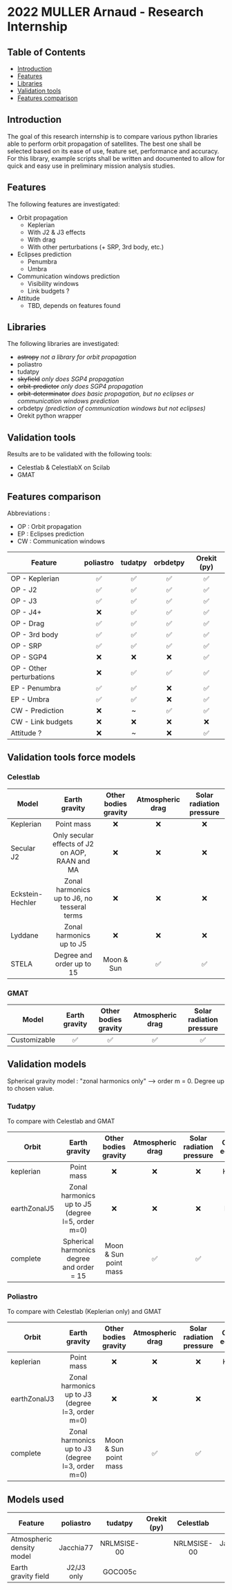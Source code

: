 # 2022 MULLER Arnaud - Research Internship

## Table of Contents

<!-- Start TOC (do not remove me) -->

* [Introduction](#introduction)
* [Features](#features)
* [Libraries](#libraries)
* [Validation tools](#validation-tools)
* [Features comparison](#features-comparison)

<!-- End TOC (do not remove me) -->

## Introduction

The goal of this research internship is to compare various python libraries able to perform orbit propagation of
satellites. The best one shall be selected based on its ease of use, feature set, performance and accuracy.
For this library, example scripts shall be written and documented to allow for quick and easy use in preliminary mission
analysis studies.

## Features

The following features are investigated:

- Orbit propagation
    - Keplerian
    - With J2 & J3 effects
    - With drag
    - With other perturbations (+ SRP, 3rd body, etc.)
- Eclipses prediction
    - Penumbra
    - Umbra
- Communication windows prediction
    - Visibility windows
    - Link budgets ?
- Attitude
    - TBD, depends on features found

## Libraries

The following libraries are investigated:

- ~~astropy~~ *not a library for orbit propagation*
- poliastro
- tudatpy
- ~~skyfield~~ *only does SGP4 propagation*
- ~~orbit-predictor~~ *only does SGP4 propagation*
- ~~orbit-determinator~~ *does basic propagation, but no eclipses or communication windows prediction*
- orbdetpy *(prediction of communication windows but not eclipses)*
- Orekit python wrapper

## Validation tools

Results are to be validated with the following tools:

- Celestlab & CelestlabX on Scilab
- GMAT

## Features comparison

Abbreviations :

- OP : Orbit propagation
- EP : Eclipses prediction
- CW : Communication windows

| Feature                  | poliastro | tudatpy | orbdetpy | Orekit (py) |
|--------------------------|:---------:|:-------:|:--------:|:-----------:|
| OP - Keplerian           |     ✅     |    ✅    |    ✅     |      ✅      |
| OP - J2                  |     ✅     |    ✅    |    ✅     |      ✅      |
| OP - J3                  |     ✅     |    ✅    |    ✅     |      ✅      |
| OP - J4+                 |     ❌     |    ✅    |    ✅     |      ✅      |
| OP - Drag                |     ✅     |    ✅    |    ✅     |      ✅      |
| OP - 3rd body            |     ✅     |    ✅    |    ✅     |      ✅      |
| OP - SRP                 |     ✅     |    ✅    |    ✅     |      ✅      |
| OP - SGP4                |     ❌     |    ❌    |    ❌     |      ✅      |
| OP - Other perturbations |     ❌     |    ✅    |    ✅     |      ✅      |
| EP - Penumbra            |     ✅     |    ✅    |    ❌     |      ✅      |
| EP - Umbra               |     ✅     |    ✅    |    ❌     |      ✅      |
| CW - Prediction          |     ❌     |    ~    |    ✅     |      ✅      |
| CW - Link budgets        |     ❌     |    ❌    |    ❌     |      ❌      |
| Attitude ?               |     ❌     |    ~    |    ❌     |      ✅      |

## Validation tools force models

### Celestlab

| Model            |                 Earth gravity                  | Other bodies gravity | Atmospheric drag | Solar radiation pressure |
|------------------|:----------------------------------------------:|:--------------------:|:----------------:|:------------------------:|
| Keplerian        |                   Point mass                   |          ❌           |        ❌         |            ❌             | 
| Secular J2       | Only secular effects of J2 on AOP, RAAN and MA |          ❌           |        ❌         |            ❌             | 
| Eckstein-Hechler |  Zonal harmonics up to J6, no tesseral terms   |          ❌           |        ❌         |            ❌             | 
| Lyddane          |            Zonal harmonics up to J5            |          ❌           |        ❌         |            ❌             |   
| STELA            |           Degree and order up to 15            |      Moon & Sun      |        ✅         |            ✅             |    

### GMAT

| Model        | Earth gravity | Other bodies gravity | Atmospheric drag | Solar radiation pressure |
|--------------|:-------------:|:--------------------:|:----------------:|:------------------------:|
| Customizable |       ✅       |          ✅           |        ✅         |            ✅             | 

## Validation models

Spherical gravity model : "zonal harmonics only" --> order m = 0. Degree up to chosen value.

### Tudatpy

To compare with Celestlab and GMAT

| Orbit        |                  Earth gravity                   | Other bodies gravity  | Atmospheric drag | Solar radiation pressure | Celestlab equivalent |
|--------------|:------------------------------------------------:|:---------------------:|:----------------:|:------------------------:|:--------------------:|
| keplerian    |                    Point mass                    |           ❌           |        ❌         |            ❌             |      Keplerian       | 
| earthZonalJ5 | Zonal harmonics up to J5 (degree l=5, order m=0) |           ❌           |        ❌         |            ❌             |       Lyddane        | 
| complete     |    Spherical harmonics degree and order = 15     | Moon & Sun point mass |        ✅         |            ✅             |        STELA         |  

### Poliastro

To compare with Celestlab (Keplerian only) and GMAT

| Orbit        |                  Earth gravity                   | Other bodies gravity  | Atmospheric drag | Solar radiation pressure | Celestlab equivalent |
|--------------|:------------------------------------------------:|:---------------------:|:----------------:|:------------------------:|:--------------------:|
| keplerian    |                    Point mass                    |           ❌           |        ❌         |            ❌             |      Keplerian       | 
| earthZonalJ3 | Zonal harmonics up to J3 (degree l=3, order m=0) |           ❌           |        ❌         |            ❌             |          ❌           | 
| complete     | Zonal harmonics up to J3 (degree l=3, order m=0) | Moon & Sun point mass |        ✅         |            ✅             |          ❌           |  

## Models used

| Feature                   | poliastro  |   tudatpy   | Orekit (py) |  Celestlab  |           GMAT            |
|---------------------------|:----------:|:-----------:|:-----------:|:-----------:|:-------------------------:|
| Atmospheric density model | Jacchia77  | NRLMSISE-00 |             | NRLMSISE-00 | JacchiaRoberts & MSISE-90 |
| Earth gravity field       | J2/J3 only |   GOCO05c   |             |             |           EGM96           |




